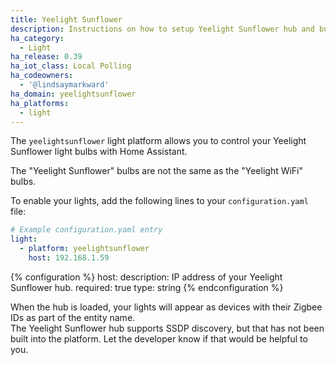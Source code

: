 ```yaml
---
title: Yeelight Sunflower
description: Instructions on how to setup Yeelight Sunflower hub and bulbs within Home Assistant.
ha_category:
  - Light
ha_release: 0.39
ha_iot_class: Local Polling
ha_codeowners:
  - '@lindsaymarkward'
ha_domain: yeelightsunflower
ha_platforms:
  - light
---
```


The `yeelightsunflower` light platform allows you to control your Yeelight Sunflower light bulbs with Home Assistant.

<div class='note warning'>
The "Yeelight Sunflower" bulbs are not the same as the "Yeelight WiFi" bulbs.
</div>

To enable your lights, add the following lines to your `configuration.yaml` file:

```yaml
# Example configuration.yaml entry
light:
  - platform: yeelightsunflower
    host: 192.168.1.59
```

{% configuration %}
host:
  description: IP address of your Yeelight Sunflower hub.
  required: true
  type: string
{% endconfiguration %}

<div class='note'>
When the hub is loaded, your lights will appear as devices with their Zigbee IDs as part of the entity name.
</div>

<div class='note warning'>
The Yeelight Sunflower hub supports SSDP discovery, but that has not been built into the platform. Let the developer know if that would be helpful to you.
</div>
